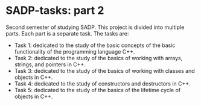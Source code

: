 # SADP-tasks: part 2
Second semester of studying SADP. This project is divided into multiple parts. 
Each part is a separate task. The tasks are:
- Task 1: dedicated to the study of the basic concepts of the basic functionality of the programming language C++.
- Task 2: dedicated to the study of the basics of working with arrays, strings, and pointers in C++.
- Task 3: dedicated to the study of the basics of working with classes and objects in C++.
- Task 4: dedicated to the study of constructors and destructors in C++.
- Task 5: dedicated to the study of the basics of the lifetime cycle of objects in C++.